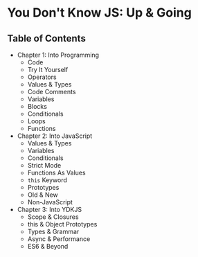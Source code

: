 # You Don't Know JS: Up & Going

## Table of Contents
* Chapter 1: Into Programming
    * Code
    * Try It Yourself
    * Operators
    * Values & Types
    * Code Comments
    * Variables
    * Blocks
    * Conditionals
    * Loops
    * Functions
* Chapter 2: Into JavaScript
    * Values & Types
    * Variables
    * Conditionals
    * Strict Mode
    * Functions As Values
    * `this` Keyword
    * Prototypes
    * Old & New
    * Non-JavaScript
* Chapter 3: Into YDKJS
    * Scope & Closures
    * this & Object Prototypes
    * Types & Grammar
    * Async & Performance
    * ES6 & Beyond
